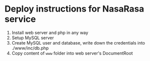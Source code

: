 # Deploy instructions for NasaRasa service

1. Install web server and php in any way
2. Setup MySQL server
3. Create MySQL user and database, write down the credentials into ./www/inc/db.php
4. Copy content of `www` folder into web server's DocumentRoot